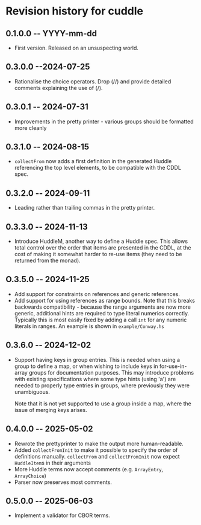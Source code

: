 # Revision history for cuddle

## 0.1.0.0 -- YYYY-mm-dd

* First version. Released on an unsuspecting world.

## 0.3.0.0 --2024-07-25

* Rationalise the choice operators. Drop (//) and provide detailed comments
  explaining the use of (/).

## 0.3.0.1 -- 2024-07-31

* Improvements in the pretty printer - various groups should be formatted more
  cleanly

## 0.3.1.0 -- 2024-08-15

* `collectFrom` now adds a first definition in the generated Huddle referencing
  the top level elements, to be compatible with the CDDL spec.

## 0.3.2.0 -- 2024-09-11

* Leading rather than trailing commas in the pretty printer.

## 0.3.3.0 -- 2024-11-13

* Introduce HuddleM, another way to define a Huddle spec. This allows total
  control over the order that items are presented in the CDDL, at the cost
  of making it somewhat harder to re-use items (they need to be returned from
  the monad).

## O.3.5.0 -- 2024-11-25

* Add support for constraints on references and generic references.
* Add support for using references as range bounds. Note that this breaks
  backwards compatibility - because the range arguments are now more generic,
  additional hints are required to type literal numerics correctly. Typically
  this is most easily fixed by adding a call `int` for any numeric literals in
  ranges. An example is shown in `example/Conway.hs`

## 0.3.6.0 -- 2024-12-02
* Support having keys in group entries. This is needed when using a group to
  define a map, or when wishing to include keys in for-use-in-array groups for
  documentation purposes. This may introduce problems with existing specifications
  where some type hints (using 'a') are needed to properly type entries in groups,
  where previously they were unambiguous.

  Note that it is not yet supported to use a group inside a map, where the
  issue of merging keys arises.

## 0.4.0.0 -- 2025-05-02
* Rewrote the prettyprinter to make the output more human-readable.
* Added `collectFromInit` to make it possible to specify the order of
  definitions manually. `collectFrom` and `collectFromInit` now expect
  `HuddleItem`s in their arguments
* More Huddle terms now accept comments (e.g. `ArrayEntry`, `ArrayChoice`)
* Parser now preserves most comments.

## 0.5.0.0 -- 2025-06-03

* Implement a validator for CBOR terms.
